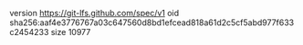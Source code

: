 version https://git-lfs.github.com/spec/v1
oid sha256:aaf4e3776767a03c647560d8bd1efcead818a61d2c5cf5abd977f633c2454233
size 10977
